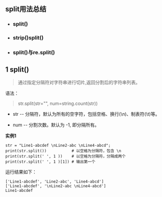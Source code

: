 ## split用法总结
+ ### split()
+ ### strip()split()
+ ### split()与re.split()
## 1 split()
>通过指定分隔符对字符串进行切片,返回分割后的字符串列表。

语法：

>str.split(str="", num=string.count(str))

+ str -- 分隔符，默认为所有的空字符，包括空格、换行(\n)、制表符(\t)等。

+ num -- 分割次数。默认为 -1, 即分隔所有。

**实例1**
```
str = "Line1-abcdef \nLine2-abc \nLine4-abcd";
print(str.split())           # 以空格为分隔符，包含 \n
print(str.split(' ', 1 ))    # 以空格为分隔符，分隔成两个
print(str.split(' ', 1 )[1]) # 输出第一个
```
运行结果如下：
```
['Line1-abcdef', 'Line2-abc', 'Line4-abcd']
['Line1-abcdef', '\nLine2-abc \nLine4-abcd']
Line1-abcdef
```
